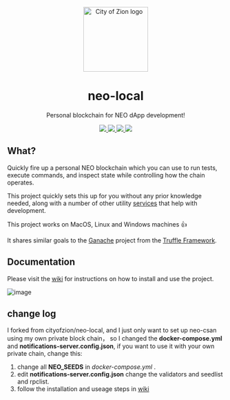 <p align="center">
  <img
    src="http://res.cloudinary.com/vidsy/image/upload/v1503160820/CoZ_Icon_DARKBLUE_200x178px_oq0gxm.png"
    width="150px"
    alt="City of Zion logo">
</p>

<h1 align="center">neo-local</h1>

<p align="center">
  Personal blockchain for NEO dApp development!
</p>

<p align="center">
  <a href="https://github.com/CityOfZion/neo-local/releases">
    <img src="https://img.shields.io/github/release/CityOfZion/neo-local.svg?style=for-the-badge">
  </a>
  <a href="https://travis-ci.org/CityOfZion/neo-local">
    <img src="https://img.shields.io/travis/CityOfZion/neo-local/master.svg?style=for-the-badge">
  </a>
  <a href="https://github.com/CityOfZion/neo-local/commits/master">
    <img src="https://img.shields.io/github/last-commit/CityOfZion/neo-local.svg?style=for-the-badge">
  </a>
  <a href="https://github.com/CityOfZion/neo-local/wiki">
    <img src="https://img.shields.io/badge/docs-wiki-blue.svg?style=for-the-badge">
  </a>
</p>

## What?

Quickly fire up a personal NEO blockchain which you can use to run tests, 
execute commands, and inspect state while controlling how the chain operates.

This project quickly sets this up for you without any prior knowledge needed, 
along with a number of other utility 
[services](https://github.com/CityOfZion/neo-local/wiki#services) that help with 
development.

This project works on MacOS, Linux and Windows machines 👍

It shares similar goals to the [Ganache](https://truffleframework.com/ganache) 
project from the [Truffle Framework](https://truffleframework.com/ganache). 

## Documentation

Please visit the [wiki](https://github.com/CityOfZion/neo-local/wiki) for 
instructions on how to install and use the project.

![image](https://user-images.githubusercontent.com/2796074/36632958-9247f8ba-198d-11e8-8055-f096141902d9.png)

## change log
I forked from cityofzion/neo-local,  and I just only want to set up neo-csan using my own private block chain， so I changed the **docker-compose.yml** and  **notifications-server.config.json**, if you want to use it with your own private chain, change this:
1. change all  **NEO_SEEDS**  in  *docker-compose.yml* .
2. edit  **notifications-server.config.json** change the validators and seedlist and rpclist.
3. follow the installation and useage steps in  [wiki](https://github.com/CityOfZion/neo-local/wiki)